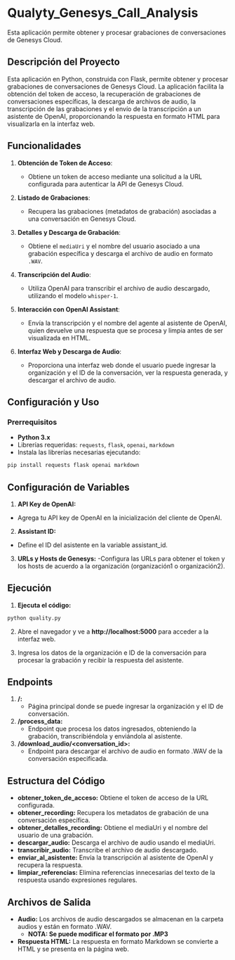 # Qualyty_Genesys_Call_Analysis
Esta aplicación permite obtener y procesar grabaciones de conversaciones de Genesys Cloud.

## Descripción del Proyecto

Esta aplicación en Python, construida con Flask, permite obtener y procesar grabaciones de conversaciones de Genesys Cloud. La aplicación facilita la obtención del token de acceso, la recuperación de grabaciones de conversaciones específicas, la descarga de archivos de audio, la transcripción de las grabaciones y el envío de la transcripción a un asistente de OpenAI, proporcionando la respuesta en formato HTML para visualizarla en la interfaz web.

## Funcionalidades

1. **Obtención de Token de Acceso**:
   - Obtiene un token de acceso mediante una solicitud a la URL configurada para autenticar la API de Genesys Cloud.

2. **Listado de Grabaciones**:
   - Recupera las grabaciones (metadatos de grabación) asociadas a una conversación en Genesys Cloud.

3. **Detalles y Descarga de Grabación**:
   - Obtiene el `mediaUri` y el nombre del usuario asociado a una grabación específica y descarga el archivo de audio en formato `.WAV`.

4. **Transcripción del Audio**:
   - Utiliza OpenAI para transcribir el archivo de audio descargado, utilizando el modelo `whisper-1`.

5. **Interacción con OpenAI Assistant**:
   - Envía la transcripción y el nombre del agente al asistente de OpenAI, quien devuelve una respuesta que se procesa y limpia antes de ser visualizada en HTML.

6. **Interfaz Web y Descarga de Audio**:
   - Proporciona una interfaz web donde el usuario puede ingresar la organización y el ID de la conversación, ver la respuesta generada, y descargar el archivo de audio.

## Configuración y Uso

### Prerrequisitos

- **Python 3.x**
- Librerías requeridas: `requests`, `flask`, `openai`, `markdown`
- Instala las librerías necesarias ejecutando:

```bash
pip install requests flask openai markdown
```

## Configuración de Variables

1. **API Key de OpenAI:**
- Agrega tu API key de OpenAI en la inicialización del cliente de OpenAI.
2. **Assistant ID:**
- Define el ID del asistente en la variable assistant_id.
3. **URLs y Hosts de Genesys:**
-Configura las URLs para obtener el token y los hosts de acuerdo a la organización (organización1 o organización2).

## Ejecución

1. **Ejecuta el código:**

```bash
python quality.py
```

2. Abre el navegador y ve a **http://localhost:5000** para acceder a la interfaz web.

3. Ingresa los datos de la organización e ID de la conversación para procesar la grabación y recibir la respuesta del asistente.

## Endpoints

1. **/:**
    - Página principal donde se puede ingresar la organización y el ID de conversación.
3. **/process_data:**
    - Endpoint que procesa los datos ingresados, obteniendo la grabación, transcribiéndola y enviándola al asistente.
4. **/download_audio/<conversation_id>:**
    - Endpoint para descargar el archivo de audio en formato .WAV de la conversación especificada.

## Estructura del Código

- **obtener_token_de_acceso:** Obtiene el token de acceso de la URL configurada.
- **obtener_recording:** Recupera los metadatos de grabación de una conversación específica.
- **obtener_detalles_recording:** Obtiene el mediaUri y el nombre del usuario de una grabación.
- **descargar_audio:** Descarga el archivo de audio usando el mediaUri.
- **transcribir_audio:** Transcribe el archivo de audio descargado.
- **enviar_al_asistente:** Envía la transcripción al asistente de OpenAI y recupera la respuesta.
- **limpiar_referencias:** Elimina referencias innecesarias del texto de la respuesta usando expresiones regulares.

## Archivos de Salida

- **Audio:** Los archivos de audio descargados se almacenan en la carpeta audios y están en formato .WAV.
  - **NOTA: Se puede modificar el formato por .MP3**
- **Respuesta HTML:** La respuesta en formato Markdown se convierte a HTML y se presenta en la página web.
